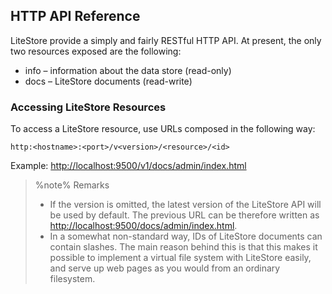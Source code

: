 ## HTTP API Reference

LiteStore provide a simply and fairly RESTful HTTP API. At present, the only two resources exposed are the following:

* info &ndash; information about the data store (read-only)
* docs &ndash; LiteStore documents (read-write)

### Accessing LiteStore Resources

To access a LiteStore resource, use URLs composed in the following way:

`http:<hostname>:<port>/v<version>/<resource>/<id>`

Example: <http://localhost:9500/v1/docs/admin/index.html>

> %note%
> Remarks
>
> * If the version is omitted, the latest version of the LiteStore API will be used by default. The previous URL can be therefore written as <http://localhost:9500/docs/admin/index.html>.
> * In a somewhat non-standard way, IDs of LiteStore documents can contain slashes. The main reason behind this is that this makes it possible to implement a virtual file system with LiteStore easily, and serve up web pages as you would from an ordinary filesystem.